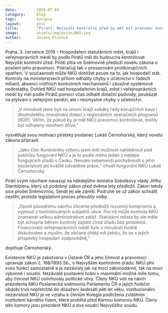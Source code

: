 ```yaml
---
date:         2018-07-03
category:     blog
tags:         korupce
layout:       post
title:        "Piráti: Nejvyšší kontrolní úřad by měl mít pravomoc kontrolovat města, kraje i Českou televizi"
image:        assets/img/posts/NKU.jpg
author:       Zuzana Klusová
---
```



Praha, 3. července 2018 – Hospodaření statutárních měst, krajů i veřejnoprávních médií by podle Pirátů měl do budoucna kontrolovat Nejvyšší kontrolní úřad. Piráti zítra ve Sněmovně předloží novelu zákona o posílení jeho pravomocí. Pokračují tak v prosazování protikorupčních opatření. V současnosti může NKÚ dohlížet pouze na to, jak hospodaří stát. Kontroly na ministerstvech přitom odhalily chyby v účetnictví v řádech miliard, absenci vnitřních kontrolních mechanismů i závažné systémové nedostatky. Dohled NKÚ nad hospodařením krajů, měst i veřejnoprávních médií by měl podle Pirátů pomoci včas odhalit dotační podvody, poukázat na plýtvání s veřejnými penězi, ale i neúmyslné chyby v účetnictví. 


> „V minulosti jsme byli na úrovni krajů svědky řady korupčních kauz i dlouholetého zneužívání dotací z regionálních operačních programů (ROP). Věřím, že pokud by je měl NKÚ pravomoc kontrolovat, mohly být odhaleny mnohem dříve,“ 

vysvětluje svou motivaci pirátský poslanec Lukáš Černohorský, který novelu zákona připravil. 

> „Jako člen Kontrolního výboru jsem měl možnost nahlédnout pod pokličku fungování NKÚ a je to podle mého jeden z nejlépe fungujících úřadů v Česku. Nemám sebemenší pochybnosti o jeho nezávislosti ani kvalitě odváděné práce,“ chválí fungování NKÚ Lukáš Černohorský.


Piráti svým návrhem navazují na někdejšího ministra Sobotkovy vlády Jiřího Dientsbiera, který už podobný zákon před dvěma lety předložil. Zákon tehdy sice prošel Sněmovnou, Senát jej ale zamítl. Podruhé se už zákon schválit nestihl, protože legislativní proces přerušily volby. 

> „Oproti původnímu návrhu chceme předložit rozumný kompromis a vyjmout z kontrolovaných subjektů obce. Pro ně může kontrola NKÚ znamenat velkou administrativní zátěž. Statutární města by ale měla být schopna během kontroly zajistit chod úřadu bez problémů. Financování veřejnoprávních médií bylo v minulosti hodně diskutováno a myslím, že občané chtějí mít jistotu, že se s jejich příspěvky hospodaří zodpovědně,“ 

doplňuje Černohorský.

Existence NKÚ je zakotvena v Ústavě ČR a jeho činnost a pravomoci upravuje zákon č. 166/1993 Sb., o Nejvyšším kontrolním úřadu. NKÚ plní svou funkci samostatně a je nezávislý jak na moci zákonodárné, tak na moci výkonné i soudní. Nezávislé postavení brání v maximální možné míře tomu, aby činnost NKÚ ovlivňovaly politické vlivy. Členy NKÚ volí na návrh prezidenta NKÚ Poslanecká sněmovna Parlamentu ČR a jejich funkční období trvá nepřetržitě do dosažení šedesáti pěti let věku. Institucionální nezávislost NKÚ je ve vztahu k členům Kolegia podtržena zvláštním institutem kárného řízení, které probíhá před Kárnou komorou NKÚ. Členy této komory jsou prezident NKÚ a dva soudci Nejvyššího soudu.
